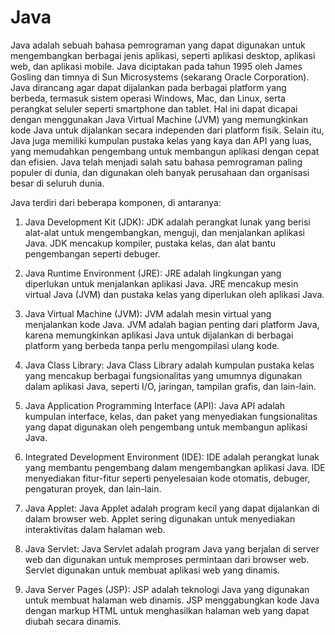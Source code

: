 # Java
Java adalah sebuah bahasa pemrograman yang dapat digunakan untuk mengembangkan berbagai jenis aplikasi, seperti aplikasi desktop, aplikasi web, dan aplikasi mobile. Java diciptakan pada tahun 1995 oleh James Gosling dan timnya di Sun Microsystems (sekarang Oracle Corporation). Java dirancang agar dapat dijalankan pada berbagai platform yang berbeda, termasuk sistem operasi Windows, Mac, dan Linux, serta perangkat seluler seperti smartphone dan tablet. Hal ini dapat dicapai dengan menggunakan Java Virtual Machine (JVM) yang memungkinkan kode Java untuk dijalankan secara independen dari platform fisik. Selain itu, Java juga memiliki kumpulan pustaka kelas yang kaya dan API yang luas, yang memudahkan pengembang untuk membangun aplikasi dengan cepat dan efisien. Java telah menjadi salah satu bahasa pemrograman paling populer di dunia, dan digunakan oleh banyak perusahaan dan organisasi besar di seluruh dunia.

Java terdiri dari beberapa komponen, di antaranya:

1. Java Development Kit (JDK): JDK adalah perangkat lunak yang berisi alat-alat untuk mengembangkan, menguji, dan menjalankan aplikasi Java. JDK mencakup kompiler, pustaka kelas, dan alat bantu pengembangan seperti debuger.

2. Java Runtime Environment (JRE): JRE adalah lingkungan yang diperlukan untuk menjalankan aplikasi Java. JRE mencakup mesin virtual Java (JVM) dan pustaka kelas yang diperlukan oleh aplikasi Java.

3. Java Virtual Machine (JVM): JVM adalah mesin virtual yang menjalankan kode Java. JVM adalah bagian penting dari platform Java, karena memungkinkan aplikasi Java untuk dijalankan di berbagai platform yang berbeda tanpa perlu mengompilasi ulang kode.

4. Java Class Library: Java Class Library adalah kumpulan pustaka kelas yang mencakup berbagai fungsionalitas yang umumnya digunakan dalam aplikasi Java, seperti I/O, jaringan, tampilan grafis, dan lain-lain.

5. Java Application Programming Interface (API): Java API adalah kumpulan interface, kelas, dan paket yang menyediakan fungsionalitas yang dapat digunakan oleh pengembang untuk membangun aplikasi Java.

6. Integrated Development Environment (IDE): IDE adalah perangkat lunak yang membantu pengembang dalam mengembangkan aplikasi Java. IDE menyediakan fitur-fitur seperti penyelesaian kode otomatis, debuger, pengaturan proyek, dan lain-lain.

7. Java Applet: Java Applet adalah program kecil yang dapat dijalankan di dalam browser web. Applet sering digunakan untuk menyediakan interaktivitas dalam halaman web.

8. Java Servlet: Java Servlet adalah program Java yang berjalan di server web dan digunakan untuk memproses permintaan dari browser web. Servlet digunakan untuk membuat aplikasi web yang dinamis.

9. Java Server Pages (JSP): JSP adalah teknologi Java yang digunakan untuk membuat halaman web dinamis. JSP menggabungkan kode Java dengan markup HTML untuk menghasilkan halaman web yang dapat diubah secara dinamis.
